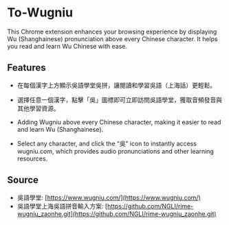 # To-Wugniu
This Chrome extension enhances your browsing experience by displaying Wu (Shanghainese) pronunciation above every Chinese character. It helps you read and learn Wu Chinese with ease.

## Features
- 在每個漢字上方顯示吳語學堂吳拼，讓閱讀和學習吳語（上海話）更輕鬆。
- 選擇任意一個漢字，點擊「吳」圖標即可立即訪問吳語學堂，獲取音頻發音與其他學習資源。

- Adding Wugniu above every Chinese character, making it easier to read and learn Wu (Shanghainese).
- Select any character, and click the “吳” icon to instantly access wugniu.com, which provides audio pronunciations and other learning resources.

## Source
- 吳語學堂: [https://www.wugniu.com/](https://www.wugniu.com/)
- 吳語學堂上海吳語拼音輸入方案: [https://github.com/NGLI/rime-wugniu_zaonhe.git](https://github.com/NGLI/rime-wugniu_zaonhe.git)
